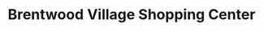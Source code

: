---
title: "Brentwood Village Shopping Center"
url: /calgary/brentwood-village-shopping-center/
shop: Einkaufszentrum
---